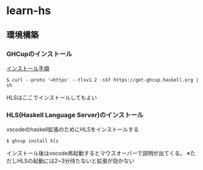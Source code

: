 # learn-hs

## 環境構築
### GHCupのインストール
[インストール手順](https://www.haskell.org/ghcup/install/)
```
$ curl --proto '=https' --tlsv1.2 -sSf https://get-ghcup.haskell.org | sh
```
HLSはここでインストールしてもよい

### HLS(Haskell Language Server)のインストール
vscodeのhaskell拡張のためにHLSをインストールする
```
$ ghcup install hls
```
インストール後はvscode再起動するとマウスオーバーで説明が出てくる。
※ただしHLSの起動には2~3分待たないと拡張が効かない
